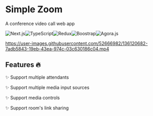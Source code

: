 # Simple Zoom

A conference video call web app

<img alt="Next.js" src="https://img.shields.io/badge/-Next.js-000000?style=for-the-badge&logo=Next.js&logoColor=white" /><img alt="TypeScript" src="https://img.shields.io/badge/-TypeScript-007ACC?style=for-the-badge&logo=TypeScript&logoColor=white" /><img alt="Redux" src="https://img.shields.io/badge/-Redux-764ABC?style=for-the-badge&logo=Redux&logoColor=white" /><img alt="Boostrap" src="https://img.shields.io/badge/-Bootstrap-7952B3?style=for-the-badge&logo=Bootstrap&logoColor=white" /><img alt="Agora.js" src="https://img.shields.io/badge/-Agora.js-0b9dfb?style=for-the-badge&logoColor=white" />

https://user-images.githubusercontent.com/52666982/136120682-7adb5843-19eb-43ea-974c-03c630186c04.mp4

## Features :fire:

:sparkles: Support multiple attendants

:sparkles: Support multiple media input sources

:sparkles: Support media controls

:sparkles: Support room's link sharing


